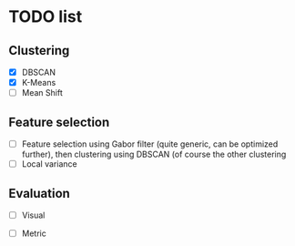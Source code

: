 # TODO list
## Clustering
- [x] DBSCAN
- [x] K-Means
- [ ] Mean Shift

## Feature selection
- [ ] Feature selection using Gabor filter (quite generic, can be optimized further), then clustering using DBSCAN (of course the other clustering
- [ ] Local variance
## Evaluation 
- [ ] Visual
- [ ] Metric


